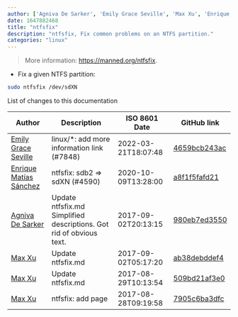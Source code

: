 ```yaml
---
author: ['Agniva De Sarker', 'Emily Grace Seville', 'Max Xu', 'Enrique Matías Sánchez']
date: 1647882468
title: "ntfsfix"
description: "ntfsfix, Fix common problems on an NTFS partition."
categories: "linux"
---
```

> More information: <https://manned.org/ntfsfix>.

- Fix a given NTFS partition:

```bash
sudo ntfsfix /dev/sdXN
```
List of changes to this documentation


Author | Description | ISO 8601 Date | GitHub link
------|-----|-----|-----
[Emily Grace Seville](mailto:emilyseville7cf@gmail.com) | linux/*: add more information link (#7848) | 2022-03-21T18:07:48 | [4659bcb243ac](https://github.com/tldr-pages/tldr/commit/4659bcb243ac572c9e0c95117097801f1e62bda4)
[Enrique Matías Sánchez](mailto:cronopios@gmail.com) | ntfsfix: sdb2 => sdXN (#4590) | 2020-10-09T13:28:00 | [a8f1f5fafd21](https://github.com/tldr-pages/tldr/commit/a8f1f5fafd21c0c3293fafeb4ecb43ebfc97fb45)
[Agniva De Sarker](mailto:agnivade@yahoo.co.in) | Update ntfsfix.md Simplified descriptions. Got rid of obvious text. | 2017-09-02T20:13:15 | [980eb7ed3550](https://github.com/tldr-pages/tldr/commit/980eb7ed355074b1ca04d8bf46d425215db98193)
[Max Xu](mailto:xuhuan@live.cn) | Update ntfsfix.md | 2017-09-02T05:17:20 | [ab38debddef4](https://github.com/tldr-pages/tldr/commit/ab38debddef4a992bfa628500c52fee9552b57d8)
[Max Xu](mailto:xuhuan@live.cn) | Update ntfsfix.md | 2017-08-29T10:13:54 | [509bd21af3e0](https://github.com/tldr-pages/tldr/commit/509bd21af3e0727fbe5cd3f5ada6c26cfd721387)
[Max Xu](mailto:xuhuan@live.cn) | ntfsfix: add page | 2017-08-28T09:19:58 | [7905c6ba3dfc](https://github.com/tldr-pages/tldr/commit/7905c6ba3dfc68a53aff34d4d58dba16d078fd3d)

